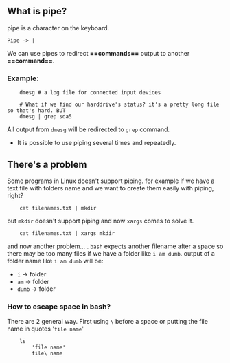 ## What is pipe?
pipe is a character on the keyboard.
```
Pipe -> |
```
We can use pipes to redirect **==commands==** output to another **==command==**. 


### Example:
```
	dmesg # a log file for connected input devices

	# What if we find our harddrive's status? it's a pretty long file so that's hard. BUT
	dmesg | grep sda5	
```

All output from `dmesg` will be redirected to `grep` command.
- It is possible to use piping several times and repeatedly.

## There's a problem
Some programs in Linux doesn't support piping.
for example if we have a text file with folders name and we want to create them easily with piping, right?
```
	cat filenames.txt | mkdir
```
  but `mkdir` doesn't support piping and now `xargs` comes to solve it.

```
	cat filenames.txt | xargs mkdir
```

and now another problem... . `bash` expects another filename after a space so there may be too many files if we have a folder like 
`i am dumb`. 
output of a folder name like `i am dumb` will be:
- `i` -> folder
- `am` -> folder
- `dumb` -> folder

### How to escape space in bash?
There are 2 general way. First using `\` before a space or putting the file name in quotes '`file name`'
```
	ls 
		'file name'
		file\ name
```


